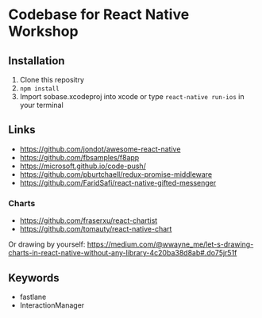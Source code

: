 # Codebase for React Native Workshop

## Installation
1. Clone this repositry
2. `npm install`
3. Import sobase.xcodeproj into xcode or type `react-native run-ios` in your terminal

## Links
* https://github.com/jondot/awesome-react-native
* https://github.com/fbsamples/f8app
* https://microsoft.github.io/code-push/
* https://github.com/pburtchaell/redux-promise-middleware
* https://github.com/FaridSafi/react-native-gifted-messenger

### Charts
* https://github.com/fraserxu/react-chartist
* https://github.com/tomauty/react-native-chart

Or drawing by yourself: https://medium.com/@wwayne_me/let-s-drawing-charts-in-react-native-without-any-library-4c20ba38d8ab#.do75jr51f

## Keywords
* fastlane
* InteractionManager
